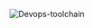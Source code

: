 ![Devops-toolchain](https://github.com/yousefelassal/DevOpswithDocker/assets/76617202/f4711007-4c06-4d37-b8d2-6866f774e643)
